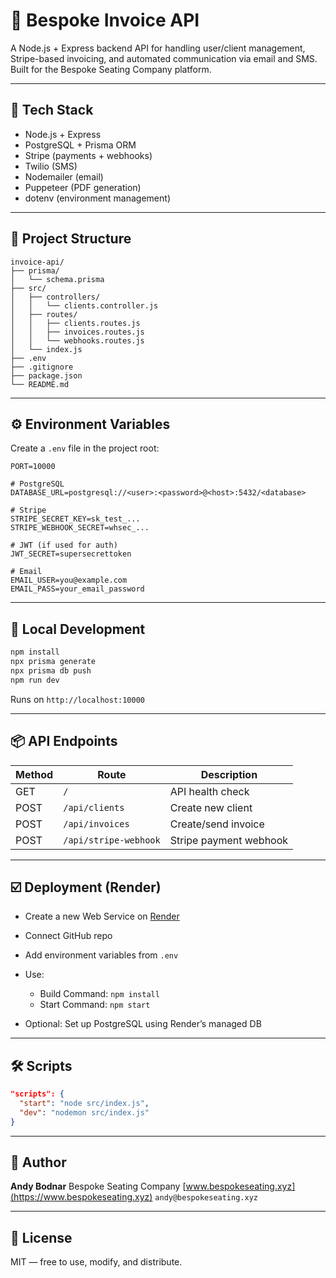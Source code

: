 # 💾 Bespoke Invoice API

A Node.js + Express backend API for handling user/client management, Stripe-based invoicing, and automated communication via email and SMS. Built for the Bespoke Seating Company platform.

---

## 🚀 Tech Stack

* Node.js + Express
* PostgreSQL + Prisma ORM
* Stripe (payments + webhooks)
* Twilio (SMS)
* Nodemailer (email)
* Puppeteer (PDF generation)
* dotenv (environment management)

---

## 📁 Project Structure

```
invoice-api/
├── prisma/
│   └── schema.prisma
├── src/
│   ├── controllers/
│   │   └── clients.controller.js
│   ├── routes/
│   │   ├── clients.routes.js
│   │   ├── invoices.routes.js
│   │   └── webhooks.routes.js
│   └── index.js
├── .env
├── .gitignore
├── package.json
└── README.md
```

---

## ⚙️ Environment Variables

Create a `.env` file in the project root:

```env
PORT=10000

# PostgreSQL
DATABASE_URL=postgresql://<user>:<password>@<host>:5432/<database>

# Stripe
STRIPE_SECRET_KEY=sk_test_...
STRIPE_WEBHOOK_SECRET=whsec_...

# JWT (if used for auth)
JWT_SECRET=supersecrettoken

# Email
EMAIL_USER=you@example.com
EMAIL_PASS=your_email_password
```

---

## 🧪 Local Development

```bash
npm install
npx prisma generate
npx prisma db push
npm run dev
```

Runs on `http://localhost:10000`

---

## 📦 API Endpoints

| Method | Route                 | Description            |
| ------ | --------------------- | ---------------------- |
| GET    | `/`                   | API health check       |
| POST   | `/api/clients`        | Create new client      |
| POST   | `/api/invoices`       | Create/send invoice    |
| POST   | `/api/stripe-webhook` | Stripe payment webhook |

---

## ☑️ Deployment (Render)

* Create a new Web Service on [Render](https://render.com)
* Connect GitHub repo
* Add environment variables from `.env`
* Use:

  * Build Command: `npm install`
  * Start Command: `npm start`
* Optional: Set up PostgreSQL using Render’s managed DB

---

## 🛠 Scripts

```json
"scripts": {
  "start": "node src/index.js",
  "dev": "nodemon src/index.js"
}
```

---

## 👤 Author

**Andy Bodnar**
Bespoke Seating Company
[www.bespokeseating.xyz](https://www.bespokeseating.xyz)
`andy@bespokeseating.xyz`

---

## 📄 License

MIT — free to use, modify, and distribute.
